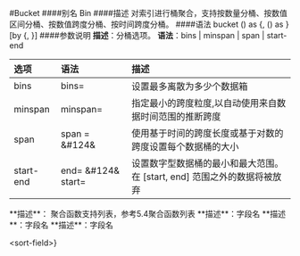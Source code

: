 #Bucket
####别名
Bin
####描述
对索引进行桶聚合，支持按数量分桶、按数值区间分桶、按数值跨度分桶、按时间跨度分桶。
####语法
bucket <field-name><bucketing-option><aggr-function>(<field-name>) as <new-field-name> {, <aggr-function>(<field-name>) as <new-field-name>} [by <field-name> {, <field-name>}]
####参数说明
<bucketing-option>
**描述**：分桶选项。
**语法**：bins | minspan | span | start-end

|选项   |语法	|描述|
| :--- | :--- | :--- |
|bins	|bins=<int>|	设置最多离散为多少个数据箱|
|minspan	|minspan=<span-length>	|指定最小的跨度粒度,以自动使用来自数据时间范围的推断跨度|
|span	|span = <log-span> &#124&<span-length>|	使用基于时间的跨度长度或基于对数的跨度设置每个数据桶的大小|
|start-end|	end=<num> &#124& start=<num>|	设置数字型数据桶的最小和最大范围。在 [start, end] 范围之外的数据将被放弃|
<aggr-function>
**描述**： 聚合函数支持列表，参考5.4聚合函数列表
<field-name>
**描述**：字段名
<new-field-name>
**描述**：字段名
<bool-expression>
**描述**：字段名


&lt;sort-field&gt;}
